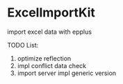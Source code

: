 # ExcelImportKit
import excel data with epplus

TODO List:
1. optimize reflection
2. impl conflict data check
3. import server impl generic version
